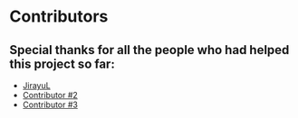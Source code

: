 # Contributors

## Special thanks for all the people who had helped this project so far:

* [JirayuL](https://github.com/JirayuL)
* [Contributor #2](http://LINK_HERE)
* [Contributor #3](http://LINK_HERE)
